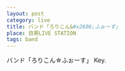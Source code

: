 ```yaml
---
layout: post
category: live
title: バンド「ろりこん&#x2606;ふぉーす」
place: 目黒LIVE STATION
tags: band
---
```

バンド「ろりこん&#x2606;ふぉーす」 Key.